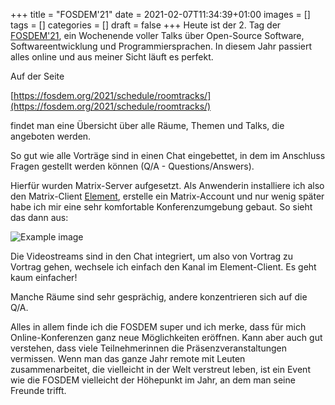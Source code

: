 +++
title = "FOSDEM'21"
date = 2021-02-07T11:34:39+01:00
images = []
tags = []
categories = []
draft = false
+++
Heute ist der 2. Tag der [FOSDEM'21](https://fosdem.org/2021/), ein Wochenende voller Talks über Open-Source Software, Softwareentwicklung und Programmiersprachen. In diesem Jahr passiert alles online und
aus meiner Sicht läuft es perfekt.

Auf der Seite

[https://fosdem.org/2021/schedule/roomtracks/](https://fosdem.org/2021/schedule/roomtracks/)

findet man eine Übersicht über alle Räume, Themen und Talks, die angeboten werden.

So gut wie alle Vorträge sind in einen Chat eingebettet, in dem im Anschluss Fragen gestellt werden können (Q/A - Questions/Answers).

Hierfür wurden Matrix-Server aufgesetzt. Als Anwenderin installiere ich also den
Matrix-Client [Element](https://de.wikipedia.org/wiki/Element_(Instant-Messenger)), erstelle ein Matrix-Account und nur wenig später habe ich mir eine sehr komfortable Konferenzumgebung gebaut.
So sieht das dann aus:

![Example image](/element.png)

Die Videostreams sind in den Chat integriert, um also von Vortrag zu Vortrag gehen, wechsele
ich einfach den Kanal im Element-Client. Es geht kaum einfacher!

Manche Räume sind sehr gesprächig, andere konzentrieren sich auf die Q/A.

Alles in allem finde ich die FOSDEM super und ich merke, dass für mich Online-Konferenzen ganz neue Möglichkeiten eröffnen. Kann aber auch gut verstehen, dass viele Teilnehmerinnen die Präsenzveranstaltungen vermissen. Wenn man das ganze Jahr remote mit Leuten zusammenarbeitet, 
 die vielleicht in der Welt verstreut leben, ist ein Event wie die FOSDEM vielleicht der Höhepunkt im Jahr, an dem man seine Freunde trifft.